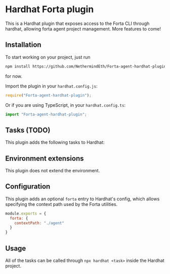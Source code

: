 # Hardhat Forta plugin

This is a Hardhat plugin that exposes access to the Forta CLI through hardhat,
allowing forta agent project management. More features to come!

## Installation

To start working on your project, just run

```bash
npm install https://github.com/NethermindEth/Forta-agent-hardhat-plugin.git
```

for now.

Import the plugin in your `hardhat.config.js`:

```js
require("Forta-agent-hardhat-plugin");
```

Or if you are using TypeScript, in your `hardhat.config.ts`:

```ts
import "Forta-agent-hardhat-plugin";
```

## Tasks (TODO)

This plugin adds the following tasks to Hardhat:

## Environment extensions

This plugin does not extend the environment.

## Configuration

This plugin adds an optional `forta` entry to Hardhat's config, which allows specifying the context path used by the Forta utilities.

```js
module.exports = {
  forta: {
    contextPath: "./agent"
  }
}
```

## Usage

All of the tasks can be called through `npx hardhat <task>` inside the Hardhat project.
